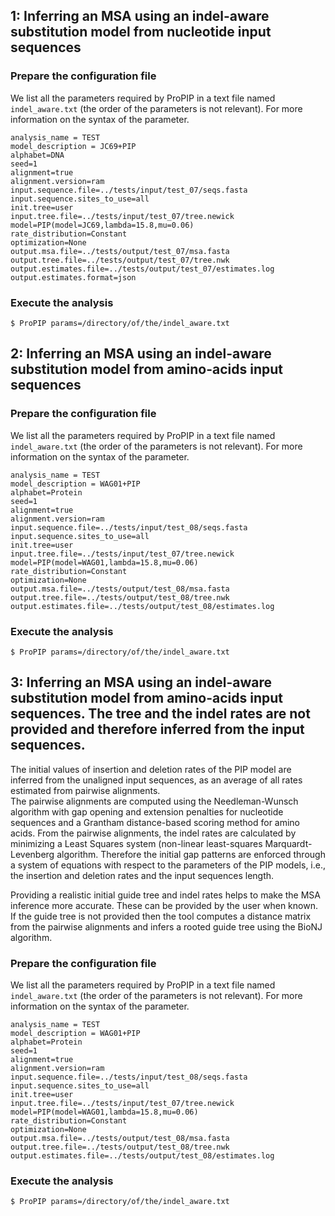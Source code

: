 ## 1: Inferring an MSA using an indel-aware substitution model from nucleotide input sequences

### Prepare the configuration file

We list all the parameters required by ProPIP in a text file named `indel_aware.txt` 
(the order of the parameters is not relevant). For more information on the syntax of the parameter.

```
analysis_name = TEST
model_description = JC69+PIP
alphabet=DNA
seed=1
alignment=true
alignment.version=ram
input.sequence.file=../tests/input/test_07/seqs.fasta
input.sequence.sites_to_use=all
init.tree=user
input.tree.file=../tests/input/test_07/tree.newick
model=PIP(model=JC69,lambda=15.8,mu=0.06)
rate_distribution=Constant
optimization=None
output.msa.file=../tests/output/test_07/msa.fasta
output.tree.file=../tests/output/test_07/tree.nwk
output.estimates.file=../tests/output/test_07/estimates.log
output.estimates.format=json

```

### Execute the analysis
```
$ ProPIP params=/directory/of/the/indel_aware.txt
```

## 2: Inferring an MSA using an indel-aware substitution model from amino-acids input sequences

### Prepare the configuration file

We list all the parameters required by ProPIP in a text file named `indel_aware.txt` 
(the order of the parameters is not relevant). For more information on the syntax of the parameter.

```
analysis_name = TEST
model_description = WAG01+PIP
alphabet=Protein
seed=1
alignment=true
alignment.version=ram
input.sequence.file=../tests/input/test_08/seqs.fasta
input.sequence.sites_to_use=all
init.tree=user
input.tree.file=../tests/input/test_07/tree.newick
model=PIP(model=WAG01,lambda=15.8,mu=0.06)
rate_distribution=Constant
optimization=None
output.msa.file=../tests/output/test_08/msa.fasta
output.tree.file=../tests/output/test_08/tree.nwk
output.estimates.file=../tests/output/test_08/estimates.log

```

### Execute the analysis
```
$ ProPIP params=/directory/of/the/indel_aware.txt
```

## 3: Inferring an MSA using an indel-aware substitution model from amino-acids input sequences. The tree and the indel rates are not provided and therefore inferred from the input sequences.  


The initial values of insertion and deletion rates of the PIP model are inferred from the unaligned 
input sequences, as an average of all rates estimated from pairwise alignments.  
The pairwise alignments are computed using the Needleman-Wunsch algorithm with gap opening and extension 
penalties for nucleotide sequences and a Grantham distance-based scoring method for amino acids. From the 
pairwise alignments, the indel rates are calculated by minimizing a Least Squares system (non-linear 
least-squares Marquardt-Levenberg algorithm.
Therefore the initial gap patterns are enforced through a system of equations with respect to the parameters 
of the PIP models, i.e., the insertion and deletion rates and the input sequences length.

Providing a realistic initial guide tree and indel rates helps to make the MSA inference more accurate. 
These can be provided by the user when known. If the guide tree is not provided then the tool computes a 
distance matrix from the pairwise alignments and infers a rooted guide tree using the BioNJ algorithm.

### Prepare the configuration file

We list all the parameters required by ProPIP in a text file named `indel_aware.txt` 
(the order of the parameters is not relevant). For more information on the syntax of the parameter.

```
analysis_name = TEST
model_description = WAG01+PIP
alphabet=Protein
seed=1
alignment=true
alignment.version=ram
input.sequence.file=../tests/input/test_08/seqs.fasta
input.sequence.sites_to_use=all
init.tree=user
input.tree.file=../tests/input/test_07/tree.newick
model=PIP(model=WAG01,lambda=15.8,mu=0.06)
rate_distribution=Constant
optimization=None
output.msa.file=../tests/output/test_08/msa.fasta
output.tree.file=../tests/output/test_08/tree.nwk
output.estimates.file=../tests/output/test_08/estimates.log

```

### Execute the analysis
```
$ ProPIP params=/directory/of/the/indel_aware.txt
```

